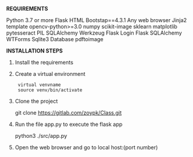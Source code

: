 **REQUIREMENTS**

Python 3.7 or more 
Flask 
HTML
Bootstap==4.3.1
Any web browser
Jinja2 template
opencv-python>=3.0
numpy
scikit-image
sklearn
matplotlib
pytesseract
PIL
SQLAlchemy
Werkzeug
Flask Login
Flask SQLAlchemy
WTForms
Sqlite3 Database
pdftoimage


**INSTALLATION STEPS**

1. Install the requirements

2. Create a virtual environment

        virtual venvname
        source venv/bin/activate

3. Clone the project

    git clone https://gitlab.com/zoypk/Class.git

4. Run the file app.py to execute the flask app

    python3 ./src/app.py

5. Open the web browser and go to local host:(port number)












